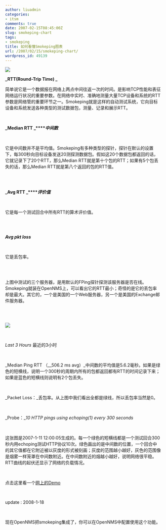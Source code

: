 ```yaml
---
author: liuadmin
categories:
- itsm
comments: true
date: 2007-02-15T08:45:00Z
slug: smokeping-chart
tags:
- smokeping
title: 如何看懂Smokeping图表
url: /2007/02/15/smokeping-chart/
wordpress_id: 49139
---
```


![](http://docs.google.com/File?id=dgt3878v_6z3dfsf)



**_RTT(Round-Trip Time) _**



简单说它是一个数据报在网络上两点中间往返一次的时间。是影响TCP性能和表征网络运行状况的重要参数。在网络中实时、准确地测量大量TCP设备和系统的RTT参数是网络管的重要环节之一。Smokeping就是这样的自动测试系统，它向目标设备和系统发送各种类型的测试数据包，测量、记录和展示RTT。

<br />


**_Median RTT _****_中间数_**

<br />

它是中间数并不是平均值。Smokeping有多种类型的探针，探针在默认的设置下，每300秒向目标设备发送20测探测数据包。假如这20个数据包都返回的话，它就记录下了20个RTT，那么Median RTT就是第十个包的RTT；如果有5个包丢失的话，那么Median RTT就是第八个返回的包的RTT值。

<br />

<br />

**_Avg RTT _****_评价值_**

<br />

它是每一个测试回合中所有RTT的算术评价值。

<br />

<br />

**_Avg pkt loss_**

<br />

它是丢包率。

<br />

<br />

上图中测试的三个服务器，是用默认的FPing探针探测该服务器是否在线。Smokeping就装在OpenNMS上，可以看出它的RTT最小；奇怪的是它的丢包率却是最大。其它的，一个是美国的一个Web服务器，另一个是美国的Exchange邮件服务器。

<br />

<br />

![](http://docs.google.com/File?id=dgt3878v_7fs5j82)

<br />

_Last 3 Hours_ 最近的3小时

<br />

_Median Ping RTT （__506.2 ms avg）_中间数的平均值是5.6.2毫秒。如果是绿色的短横线，说明一个300秒的周期内所有的包都返回都有RTT的时间记录下来；如果是蓝色的短横线则说明有2个包丢失。

<br />

_Packet Loss：_丢包率。从上图中我们看出全都是绿线，所以丢包率当然是0。

<br />

_Probe：__10 HTTP pings using echoping(1) every 300 seconds_

<br />

这张图是2007-1-11 12:00:05生成的。每一个绿色的短横线都是一个测试回合300秒内用echoping测试HTTP协议10次。绿色画出的是中间数的位置，一个回合中的其它值都在它附近被以灰度的形式被刻画；灰度的范围越小越好，灰色的范围像是烟雾一样笼罩在中间数附近。在中间数附近的烟越小越好，说明网络很平稳。RTT曲线的起伏还显示了网络的负载情况。

<br />

点击这里看一个[网上的Demo](http://oss.oetiker.ch/smokeping-demo/?target=Customers.OP)

<br />

update : 2008-1-18

<br />

现在OpenNMS把smokeping集成了，你可以在OpenNMS中配置使用这个功能。
